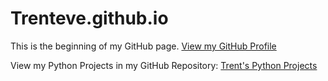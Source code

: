 # Trenteve.github.io
This is the beginning of my GitHub page.
[View my GitHub Profile](https://github.com/Trenteve)

View my Python Projects in my GitHub Repository: [Trent's Python Projects](https://github.com/Trenteve/Trenteve-python)
